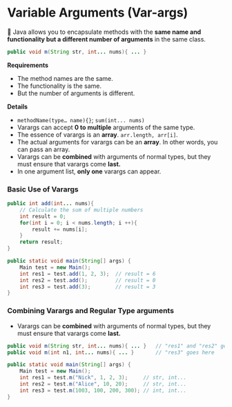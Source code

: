 # Variable Arguments (Var-args)

📌 Java allows you to encapsulate methods with the **same name and functionality but a different number of arguments** in the same class.

```java
public void m(String str, int... nums){ ... }
```



**Requirements**

- The method names are the same.
- The functionality is the same.
- But the number of arguments is different.

**Details**

- `methodName(type… name){}`; `sum(int... nums)`
- Varargs can accept **0 to multiple** arguments of the same type.
- The essence of varargs is an **array**. `arr.length, arr[i]`.
- The actual arguments for varargs can be an **array**. In other words, you can pass an array.
- Varargs can be **combined** with arguments of normal types, but they must ensure that varargs come **last.**
- In one argument list, **only one** varargs can appear.

### Basic Use of Varargs

```java
public int add(int... nums){
    // Calculate the sum of multiple numbers
    int result = 0; 
    for(int i = 0; i < nums.length; i ++){
        result += nums[i];
    }
    return result;
}

public static void main(String[] args) {
    Main test = new Main();
    int res1 = test.add(1, 2, 3);  // result = 6
    int res2 = test.add();         // result = 0
    int res3 = test.add(3);        // result = 3
}

```

### Combining Varargs and Regular Type arguments

- Varargs can be **combined** with arguments of normal types, but they must ensure that varargs come **last.**

```java
public void m(String str, int... nums){ ... } 	// "res1" and "res2" go here
public void m(int n1, int... nums){ ... }		// "res3" goes here

public static void main(String[] args) {
    Main test = new Main();
    int res1 = test.m("Nick", 1, 2, 3); 	// str, int...
    int res2 = test.m("Alice", 10, 20);		// str, int...
    int res3 = test.m(1003, 100, 200, 300); // int, int...
}

```